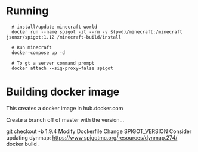 # Running

      # install/update minecraft world
      docker run --name spigot -it --rm -v $(pwd)/minecraft:/minecraft jsonxr/spigot:1.12 /minecraft-build/install

      # Run minecraft
      docker-compose up -d

      # To gt a server command prompt
      docker attach --sig-proxy=false spigot

# Building docker image

This creates a docker image in hub.docker.com

Create a branch off of master with the version...

git checkout -b 1.9.4
Modify Dockerfile
Change SPIGOT_VERSION
Consider updating dynmap: https://www.spigotmc.org/resources/dynmap.274/
docker build .
